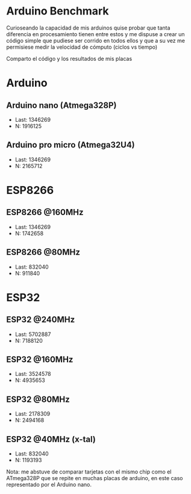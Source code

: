 # Arduino Benchmark
Curioseando la capacidad de mis arduinos quise probar que tanta diferencia en procesamiento tienen entre estos y me dispuse a crear un código simple que pudiese ser corrido en todos ellos y que a su vez me permisiese medir la velocidad de cómputo (ciclos vs tiempo)

Comparto el código y los resultados de mis placas
# Arduino
## Arduino nano (Atmega328P)
* Last: 1346269
* N: 1916125
## Arduino pro micro (Atmega32U4)
* Last: 1346269
* N: 2165712

# ESP8266
## ESP8266 @160MHz
* Last: 1346269
* N: 1742658
## ESP8266 @80MHz
* Last: 832040
* N: 911840
  
# ESP32
## ESP32 @240MHz
* Last: 5702887
* N: 7188120
## ESP32 @160MHz
* Last: 3524578
* N: 4935653
## ESP32 @80MHz
* Last: 2178309
* N: 2494168
## ESP32 @40MHz (x-tal)
* Last: 832040
* N: 1193193



Nota: me abstuve de comparar tarjetas con el mismo chip como el ATmega328P que se repite en muchas placas de arduino, en este caso representado por el Arduino nano.
